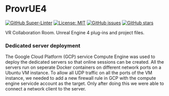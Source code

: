 # ProvrUE4

[![GitHub Super-Linter](https://github.com/ProVR-Norway/ProvrUE4/workflows/Lint%20Code%20Base/badge.svg)](https://github.com/marketplace/actions/super-linter) [![License: MIT](https://img.shields.io/badge/License-MIT-yellow.svg)](https://opensource.org/licenses/MIT)
[![GitHub issues](https://img.shields.io/github/issues/ProVR-Norway/ProvrUE4.svg)](https://GitHub.com/Naereen/StrapDown.js/issues/)
[![GitHub stars](https://img.shields.io/github/stars/ProVR-Norway/ProvrUE4.svg?style=social&label=Star&maxAge=2592000)](https://GitHub.com/Naereen/StrapDown.js/stargazers/) 

VR Collaboration Room. Unreal Engine 4 plug-ins and project files.

### Dedicated server deployment

The Google Cloud Platform (GCP) service Compute Engine was used to deploy the dedicated servers so that online sessions can be created. All the servers run on seperate Docker containers on different network ports on a Ubuntu VM instance. To allow all UDP traffic on all the ports of the VM instance, we needed to add a new firewall rule in GCP with the compute engine servicde account as the target. Only after doing this we were able to connect a network client to the server.
